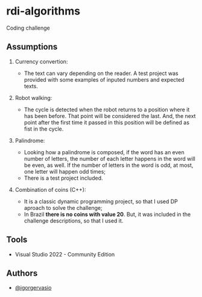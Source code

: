 
# rdi-algorithms

Coding challenge


## Assumptions

1. Currency convertion:

    * The text can vary depending on the reader. A test project was provided with some examples of inputed numbers and expected texts.

2. Robot walking:

    * The cycle is detected when the robot returns to a position where it has been before. That point will be considered the last. And, the next point after the first time it passed in this position will be defined as fist in the cycle.

3. Palindrome:

    * Looking how a palindrome is composed, if the word has an even number of letters, the number of each letter happens in the word will be even, as well. If the number of letters in the word is odd, at most, one letter will happen odd times;
    * There is a test project included.

4. Combination of coins (C++):

    * It is a classic dynamic programming project, so that I used DP aproach to solve the challenge;
    * In Brazil __there is no coins with value 20__. But, it was included in the challenge descriptions, so that I used it.

## Tools

* Visual Studio 2022 - Community Edition
## Authors

- [@igorgervasio](https://github.com/igorgervasio)

